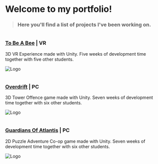 # Welcome to my portfolio!
>### Here you'll find a list of projects I've been working on.

#
###  [To Be A Bee](yrgo-game-creator.itch.io/to-be-a-bee) | VR
3D VR Experience made with Unity. Five weeks of development time together with five other students.

![Logo](https://cdn.discordapp.com/attachments/1015186377094209616/1027500868720930887/logo_01.png)
#
### [Overdrift](yrgo-game-creator.itch.io/overdrift) | PC

3D Tower Offence game made with Unity. Seven weeks of development time together with six other students.

![Logo](https://cdn.discordapp.com/attachments/956486751927545896/977137454823911424/Untitled_Artwork.png)
#
### [Guardians Of Atlantis](yrgo-game-creator.itch.io/guardians-of-atlantis) | PC

2D Puzzle Adventure Co-op game made with Unity. Seven weeks of development time together with six other students.

![Logo](https://cdn.discordapp.com/attachments/911239168376582194/975464401391980544/Untitled_Artwork.png)
